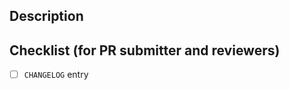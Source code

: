 ## Description

<!-- Add a short description about the changes -->

## Checklist (for PR submitter and reviewers)

<!-- A PR with CHANGELOG entry will be released automatically -->
<!-- This is required and should be added in every case -->

- [ ] `CHANGELOG` entry
